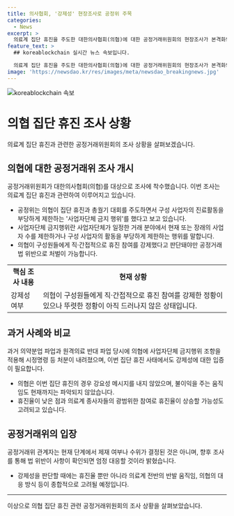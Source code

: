 ```yaml
---
title: 의사협회, '강제성' 현장조사로 공정위 주목
categories:
  - News
excerpt: >
  의료계 집단 휴진을 주도한 대한의사협회(의협)에 대한 공정거래위원회의 현장조사가 본격화되고 있다. 의협이 직·간접적으로 휴진 참여를 강요한 정황이 있는지 확인 중이며, 사업자단체 금지행위에 법 위반이 있는지 여부를 조사할 예정이다. 공정위는 앞선 기간에 의협에 대해 적용한 제재결과를 고려해 엄격한 조치를 취할 것으로 전해졌다. 현재는 법 위반 여부가 확인되지 않았으나, 강제성에 대한 입증이 핵심이며, 집단 휴진 사태에 대한 전문적이고 종합적인 판단이 필요하다. (단어수: 121)
feature_text: >
  ## koreablockchain 실시간 뉴스 속보입니다.

  의료계 집단 휴진을 주도한 대한의사협회(의협)에 대한 공정거래위원회의 현장조사가 본격화되고 있다. 의협이 직·간접적으로 휴진 참여를 강요한 정황이 있는지 확인 중이며, 사업자단체 금지행위에 법 위반이 있는지 여부를 조사할 예정이다. 공정위는 앞선 기간에 의협에 대해 적용한 제재결과를 고려해 엄격한 조치를 취할 것으로 전해졌다. 현재는 법 위반 여부가 확인되지 않았으나, 강제성에 대한 입증이 핵심이며, 집단 휴진 사태에 대한 전문적이고 종합적인 판단이 필요하다. (단어수: 121)
image: 'https://newsdao.kr/res/images/meta/newsdao_breakingnews.jpg'
---
```


<p><img src="https://newsdao.kr/res/images/meta/newsdao_breakingnews.jpg" alt="koreablockchain 속보" /></p>

<h1 data-ke-size="size26"><b>의협 집단 휴진 조사 상황</b></h1>

<p data-ke-size="size16">의료계 집단 휴진과 관련한 공정거래위원회의 조사 상황을 살펴보겠습니다.</p>

<h2 data-ke-size="size24">의협에 대한 공정거래위 조사 개시</h2>

<p data-ke-size="size16">공정거래위원회가 대한의사협회(의협)를 대상으로 조사에 착수했습니다. 이번 조사는 의료계 집단 휴진과 관련하여 이루어지고 있습니다.</p>

<ul>
    <li>공정위는 의협이 집단 휴진과 총궐기 대회를 주도하면서 구성 사업자의 진료활동을 부당하게 제한하는 '사업자단체 금지 행위'를 했다고 보고 있습니다.</li>
    <li>사업자단체 금지행위란 사업자단체가 일정한 거래 분야에서 현재 또는 장래의 사업자 수를 제한하거나 구성 사업자의 활동을 부당하게 제한하는 행위를 말합니다.</li>
    <li>의협이 구성원들에게 직·간접적으로 휴진 참여를 강제했다고 판단돼야만 공정거래법 위반으로 처벌이 가능합니다.</li>
</ul>

<table>
    <tr>
        <td style="text-align: center; height: 17px;"><b>핵심 조사 내용</b></td>
        <td style="text-align: center; height: 17px;"><b>현재 상황</b></td>
    </tr>
    <tr>
        <td style="text-align: left; height: 17px;">강제성 여부</td>
        <td style="text-align: left; height: 17px;">의협이 구성원들에게 직·간접적으로 휴진 참여를 강제한 정황이 있으나 뚜렷한 정황이 아직 드러나지 않은 상태입니다.</td>
    </tr>
</table>

<h2 data-ke-size="size24">과거 사례와 비교</h2>

<p data-ke-size="size16">과거 의약분업 파업과 원격의료 반대 파업 당시에 의협에 사업자단체 금지행위 조항을 적용해 시정명령 등 처분이 내려졌으며, 이번 집단 휴진 사태에서도 강제성에 대한 입증이 필요합니다.</p>

<ul>
    <li>의협은 이번 집단 휴진의 경우 강요성 메시지를 내지 않았으며, 불이익을 주는 움직임도 현재까지는 파악되지 않았습니다.</li>
    <li>휴진율이 낮은 점과 의료계 종사자들의 광범위한 참여로 휴진율이 상승할 가능성도 고려되고 있습니다.</li>
</ul>

<h2 data-ke-size="size24">공정거래위의 입장</h2>

<p data-ke-size="size16">공정거래위 관계자는 현재 단계에서 제재 여부나 수위가 결정된 것은 아니며, 향후 조사를 통해 법 위반이 사항이 확인되면 엄정 대응할 것이라 밝혔습니다.</p>

<ul>
    <li>강제성을 판단할 때에는 휴진율 뿐만 아니라 의료계 전반의 반발 움직임, 의협의 대응 방식 등이 종합적으로 고려될 예정입니다.</li>
</ul>

<hr>

<p data-ke-size="size16">이상으로 의협 집단 휴진 관련 공정거래위원회의 조사 상황을 살펴보았습니다.</p>

